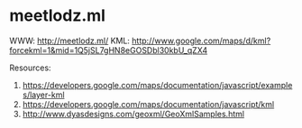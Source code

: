 # meetlodz.ml
WWW: http://meetlodz.ml/
KML: http://www.google.com/maps/d/kml?forcekml=1&mid=1Q5jSL7gHN8eGOSDbl30kbU_qZX4

Resources:

1. https://developers.google.com/maps/documentation/javascript/examples/layer-kml
2. https://developers.google.com/maps/documentation/javascript/kml
3. http://www.dyasdesigns.com/geoxml/GeoXmlSamples.html
